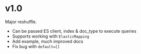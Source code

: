 # v1.0

Major reshuffle.

+ Can be passed ES client, index & doc_type to execute queries
+ Supports working with `ElasticMapping`
+ Add example, much improved docs
+ Fix bug with `default=[]`
